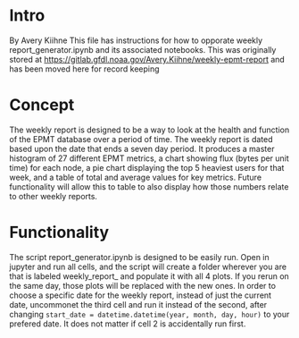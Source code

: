 # Intro
By Avery Kiihne
This file has instructions for how to opporate weekly report_generator.ipynb and its associated notebooks. This was originally stored at https://gitlab.gfdl.noaa.gov/Avery.Kiihne/weekly-epmt-report and has been moved here for record keeping

# Concept
The weekly report is designed to be a way to look at the health and function of the EPMT database over a period of time. 
The weekly report is dated based upon the date that ends a seven day period. It produces a master histogram of 27 different EPMT metrics, a chart showing flux (bytes per unit time) for each node, a pie chart displaying the top 5 heaviest users for that week, and a table of total and average values for key metrics. Future functionality will allow this to table to also display how those numbers relate to other weekly reports.

# Functionality
The script report_generator.ipynb is designed to be easily run. Open in jupyter and run all cells, and the script will create a folder wherever you are that is labeled weekly_report_<date> and populate it with all 4 plots. If you rerun on the same day, those plots will be replaced with the new ones. In order to choose a specific date for the weekly report, instead of just the current date, uncommonet the third cell and run it instead of the second, after changing `start_date = datetime.datetime(year, month, day, hour)` to your prefered date. It does not matter if cell 2 is accidentally run first.
